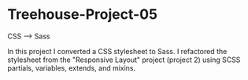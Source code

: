 # Treehouse-Project-05
CSS --> Sass

In this project I converted a CSS stylesheet to Sass. 
I refactored the stylesheet from the "Responsive Layout" project (project 2) using SCSS partials, 
variables, extends, and mixins.
